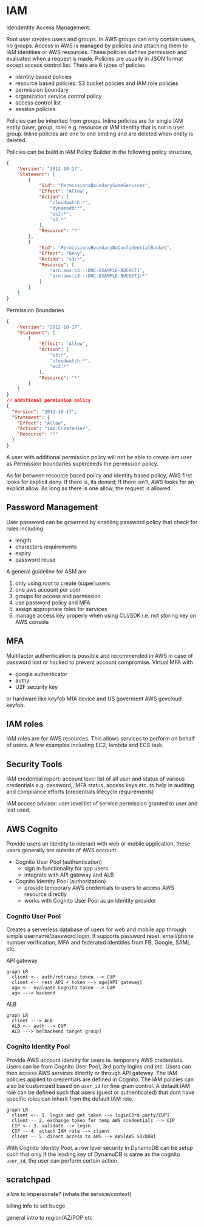 # IAM

Idendentity Access Management.

Root user creates users and groups. In AWS groups can only contain users, no
groups. Access in AWS is managed by policies and attaching them to IAM
identities or AWS resources. These policies defines permission and evaluated
when a request is made. Policies are usually in JSON format except access
control list. There are 6 types of policies

- identity based policies
- resource based policies: S3 bucket policies and IAM role policies
- permission boundary
- organization service control policy
- access control list
- session policies

Policies can be inherited from groups. Inline policies are for single IAM
entity (user, group, role) e.g. resource or IAM identity that is not in user
group. Inline policies are one to one binding and are deleted when entity is
deleted.

Policies can be build in IAM Policy Builder in the following policy structure,

```json
{
    "Version": "2012-10-17",
    "Statement": [
        {
            "Sid": "PermissionsBoundarySomeServices",
            "Effect": "Allow",
            "Action": [
                "cloudwatch:*",
                "dynamodb:*",
                "ec2:*",
                "s3:*"
            ],
            "Resource": "*"
        },
        {
            "Sid": "PermissionsBoundaryNoConfidentialBucket",
            "Effect": "Deny",
            "Action": "s3:*",
            "Resource": [
                "arn:aws:s3:::DOC-EXAMPLE-BUCKET1",
                "arn:aws:s3:::DOC-EXAMPLE-BUCKET1/*"
            ]
        }
    ]
}
```

Permission Boundaries

```json
{
    "Version": "2012-10-17",
    "Statement": [
        {
            "Effect": "Allow",
            "Action": [
                "s3:*",
                "cloudwatch:*",
                "ec2:*"
            ],
            "Resource": "*"
        }
    ]
}
// additional permission policy
{
  "Version": "2012-10-17",
  "Statement": {
    "Effect": "Allow",
    "Action": "iam:CreateUser",
    "Resource": "*"
  }
}
```

A user with additional permission policy will not be able to create iam user as
Permission boundaries superceeds the permission policy.

As for between resource based policy and identity based policy, AWS first looks
for explicit deny. If there is, its denied; If there isn't, AWS looks for an
explicit allow. As long as there is one allow, the request is allowed.

## Password Management

User password can be governed by enabling password policy that check for rules
including

- length
- characters requirements
- expiry
- password reuse

A general guideline for ASM are

1. only using root to create (super)users
2. one aws account per user
3. groups for access and permission
4. use password policy and MFA
5. assign appropriate roles for services
6. manage access key properly when using CLI/SDK i.e. not storing key on AWS console

## MFA

Multifactor authentication is possible and recommended in AWS in case of
password lost or hacked to prevent account compromise. Virtual MFA with

- google authenticator
- authy
- U2F security key

or hardware like keyfob MfA device and US goverment AWS govcloud keyfob.

## IAM roles

IAM roles are for AWS resources. This allows services to perform on behalf of
users. A few examples including EC2, lambda and ECS task.

## Security Tools

IAM credential report: account level list of all user and status of various
credentials e.g. password,, MFA status, access keys etc. to help in auditing
and compliance efforts (credentials lifecycle requirements)

IAM access advisor: user level list of service permission granted to user and
last used.

## AWS Cognito

Provide users an identity to interact with web or mobile application, these
users generally are outside of AWS account.

- Cognito User Pool (authentication)
  - sign in functionality for app users
  - integrate with API gateway and ALB
- Cognito Identity Pool (authorization)
  - provide temporary AWS credentials to users to access AWS resource directly
  - works with Cognito User Pool as an identity provider

### Cognito User Pool

Creates a serverless database of users for web and mobile app through simple
username/password login. It supports password reset, email/phone number
verification, MFA and federated identities from FB, Google, SAML etc.

API gateway

```mermaid
graph LR
  client <-- auth/retrieve token --> CUP
  client <-- rest API + token --> agw[API gateway]
  agw <-- evaluate Cognito token --> CUP
  agw ---> backend
```

ALB

```mermaid
graph LR
  client ---> ALB
  ALB <-- auth --> CUP
  ALB ---> be[backend target group]

```

### Cognito Identity Pool

Provide AWS account identity for users ie. temporary AWS credentials. Users can
be from Cognito User Pool, 3rd party logins and etc. Users can then access AWS
services directly or through API gateway. The IAM policies applied to
credentials are defined in Cognito. The IAM policies can also be customized
based on `user_id` for fine grain control. A default IAM role can be defined
such that users (guest or authenticated) that dont have specific roles can
inherit from the default IAM role.

```mermaid
graph LR
  client <-- 1. login and get token --> login[3rd party/CUP]
  client -- 2. exchange token for temp AWS credentials --> CIP
  CIP <-- 3. validate --> login
  CIP -- 4. attach IAM role --> client
  client -- 5. direct access to AWS --> AWS[AWS S3/DDB]
```

With Cognito Identity Pool, a row level security in DynamoDB can be setup such
that only if the leading key of DynamoDB is same as the cognito `user_id`, the
user can perform certain action.

## scratchpad

allow to impersonate? (whats the service/context)

billing info to set budge

general intro to region/AZ/POP etc
